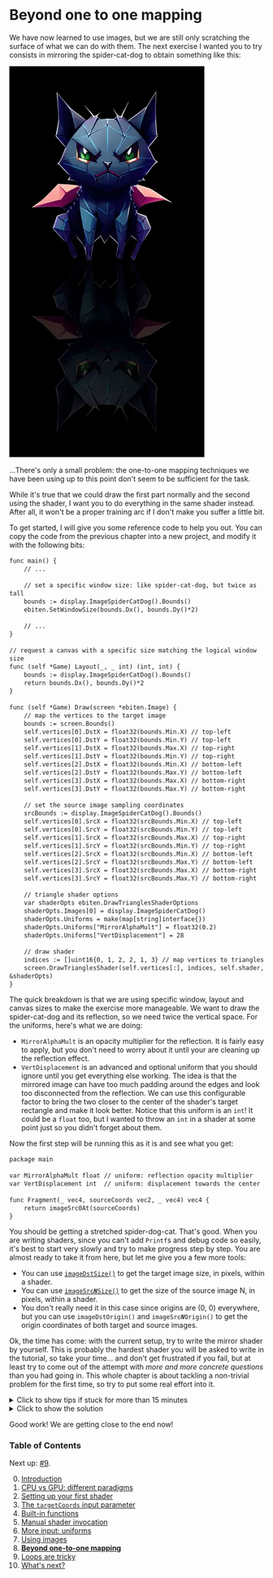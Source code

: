 # Beyond one to one mapping

We have now learned to use images, but we are still only scratching the surface of what we can do with them. The next exercise I wanted you to try consists in mirroring the spider-cat-dog to obtain something like this:

![](https://github.com/tinne26/kage-desk/blob/main/img/mirrored_creature.webp?raw=true)

...There's only a small problem: the one-to-one mapping techniques we have been using up to this point don't seem to be sufficient for the task.

While it's true that we could draw the first part normally and the second using the shader, I want you to do everything in the same shader instead. After all, it won't be a proper training arc if I don't make you suffer a little bit.

To get started, I will give you some reference code to help you out. You can copy the code from the previous chapter into a new project, and modify it with the following bits:
```Golang
func main() {
	// ...
	
	// set a specific window size: like spider-cat-dog, but twice as tall
	bounds := display.ImageSpiderCatDog().Bounds()
	ebiten.SetWindowSize(bounds.Dx(), bounds.Dy()*2)

	// ...
}

// request a canvas with a specific size matching the logical window size
func (self *Game) Layout(_, _ int) (int, int) {
	bounds := display.ImageSpiderCatDog().Bounds()
	return bounds.Dx(), bounds.Dy()*2
}

func (self *Game) Draw(screen *ebiten.Image) {
	// map the vertices to the target image
	bounds := screen.Bounds()
	self.vertices[0].DstX = float32(bounds.Min.X) // top-left
	self.vertices[0].DstY = float32(bounds.Min.Y) // top-left
	self.vertices[1].DstX = float32(bounds.Max.X) // top-right
	self.vertices[1].DstY = float32(bounds.Min.Y) // top-right
	self.vertices[2].DstX = float32(bounds.Min.X) // bottom-left
	self.vertices[2].DstY = float32(bounds.Max.Y) // bottom-left
	self.vertices[3].DstX = float32(bounds.Max.X) // bottom-right
	self.vertices[3].DstY = float32(bounds.Max.Y) // bottom-right

	// set the source image sampling coordinates
	srcBounds := display.ImageSpiderCatDog().Bounds()
	self.vertices[0].SrcX = float32(srcBounds.Min.X) // top-left
	self.vertices[0].SrcY = float32(srcBounds.Min.Y) // top-left
	self.vertices[1].SrcX = float32(srcBounds.Max.X) // top-right
	self.vertices[1].SrcY = float32(srcBounds.Min.Y) // top-right
	self.vertices[2].SrcX = float32(srcBounds.Min.X) // bottom-left
	self.vertices[2].SrcY = float32(srcBounds.Max.Y) // bottom-left
	self.vertices[3].SrcX = float32(srcBounds.Max.X) // bottom-right
	self.vertices[3].SrcY = float32(srcBounds.Max.Y) // bottom-right

	// triangle shader options
	var shaderOpts ebiten.DrawTrianglesShaderOptions
	shaderOpts.Images[0] = display.ImageSpiderCatDog()
	shaderOpts.Uniforms = make(map[string]interface{})
	shaderOpts.Uniforms["MirrorAlphaMult"] = float32(0.2)
	shaderOpts.Uniforms["VertDisplacement"] = 28

	// draw shader
	indices := []uint16{0, 1, 2, 2, 1, 3} // map vertices to triangles
	screen.DrawTrianglesShader(self.vertices[:], indices, self.shader, &shaderOpts)
}
```

The quick breakdown is that we are using specific window, layout and canvas sizes to make the exercise more manageable. We want to draw the spider-cat-dog and its reflection, so we need twice the vertical space. For the uniforms, here's what we are doing:
- `MirrorAlphaMult` is an opacity multiplier for the reflection. It is fairly easy to apply, but you don't need to worry about it until your are cleaning up the reflection effect.
- `VertDisplacement` is an advanced and optional uniform that you should ignore until you get everything else working. The idea is that the mirrored image can have too much padding around the edges and look too disconnected from the reflection. We can use this configurable factor to bring the two closer to the center of the shader's target rectangle and make it look better. Notice that this uniform is an `int`! It could be a `float` too, but I wanted to throw an `int` in a shader at some point just so you didn't forget about them.

Now the first step will be running this as it is and see what you get:
```Golang
package main

var MirrorAlphaMult float // uniform: reflection opacity multiplier
var VertDisplacement int  // uniform: displacement towards the center

func Fragment(_ vec4, sourceCoords vec2, _ vec4) vec4 {
	return imageSrc0At(sourceCoords)
}
```

You should be getting a stretched spider-dog-cat. That's good. When you are writing shaders, since you can't add `Printf`s and debug code so easily, it's best to start very slowly and try to make progress step by step. You are almost ready to take it from here, but let me give you a few more tools:
- You can use [`imageDstSize()`](https://ebitengine.org/en/documents/shader.html#Built-in_functions_(images)) to get the target image size, in pixels, within a shader.
- You can use [<code>imageSrc<b><i>N</i></b>Size()</code>](https://ebitengine.org/en/documents/shader.html#Built-in_functions_(images)) to get the size of the source image N, in pixels, within a shader.
- You don't really need it in this case since origins are (0, 0) everywhere, but you can use `imageDstOrigin()` and <code>imageSrc<b><i>N</b></i>Origin()</code> to get the origin coordinates of both target and source images.

Ok, the time has come: with the current setup, try to write the mirror shader by yourself. This is probably the hardest shader you will be asked to write in the tutorial, so take your time... and don't get frustrated if you fail, but at least try to come out of the attempt with *more and more concrete questions* than you had going in. This whole chapter is about tackling a non-trivial problem for the first time, so try to put some real effort into it.

<details>
<summary>Click to show tips if stuck for more than 15 minutes</summary>

Some steps that would be relevant:
- Make sure you know how to draw the top half of the screen in one color, and the lower half in another.
- Make sure you can draw the spider-cat-dog on the top half, isolated, without stretching.
- Make sure you can draw the spider-cat-dog on the lower half, isolated, without stretching.
</details>

<details>
<summary>Click to show the solution</summary>

I have two solutions for you. The first is a "simple" solution without using `VertDisplacement`, and the second is a more general solution.

Let's see the "simple one" first:
```Golang
//kage:unit pixels
package main

var MirrorAlphaMult float // uniform: reflection opacity multiplier
var VertDisplacement int  // uniform: displacement towards the center

func Fragment(targetCoords vec4, sourceCoords vec2, _ vec4) vec4 {
	if targetCoords.y < imageDstSize().y/2 {
		return imageSrc0At(vec2(sourceCoords.x, sourceCoords.y*2))
	} else {
		adjustedY := (sourceCoords.y - imageSrc0Size().y/2)*2
		invertedY := imageSrc0Size().y - adjustedY
		samplingCoords := vec2(sourceCoords.x, invertedY)
		return imageSrc0At(samplingCoords)*MirrorAlphaMult
	}
}
```
The code shouldn't be too hard to understand. If we are on the top half of the screen, we sample the source image... but since it would be stretched, we multiply the `y` by 2 to make it fit properly into the top area. The x value is always already what we want, so it never has to be modified. For the lower half, the normalization of the `y` value is slightly trickier, but it's not much different. Since we are already past the midpoint position through the source image, we need to offset that and then apply the same `y*2` idea of the first branch. To invert the image, we simply use `height - y`. Finally, we sample the value at the relevant position and multiply it by `MirrorAlphaMult`, which yes, is a simple product on the sampled pixel color.

This code does rely on the fact that `imageSrc0Size()` is exactly half `imageDstSize()`, and we could actually use only one of them for everything. This is not very clean, not very nice and whatever, but if you understand the constraints of your context... you don't have to be a perfectionist, just get the job done. You could parametrize all this with further uniforms, or automatically center everything on an arbitrarily-sized target, or whatever. That's a pain and not fun, so do it as homework if you really have nothing better to do.

Now let's jump onto the more general solution using `VertDisplacement`:
```Golang
//kage:unit pixels
package main

var MirrorAlphaMult float // uniform: reflection opacity multiplier
var VertDisplacement int  // uniform: displacement towards the center

func Fragment(targetCoords vec4, sourceCoords vec2, _ vec4) vec4 {
	// compute top contribution
	uprightColor := imageSrc0At(vec2(sourceCoords.x, sourceCoords.y*2 - float(VertDisplacement)))
	
	// compute bottom contribution
	adjustedY := (sourceCoords.y - imageSrc0Size().y/2)*2
	invertedY := imageSrc0Size().y - adjustedY
	samplingCoords := vec2(sourceCoords.x, invertedY - float(VertDisplacement))
	mirrorColor := imageSrc0At(samplingCoords)*MirrorAlphaMult

	// return the sum of contributions
	return uprightColor + mirrorColor
}
```
*(Full program available at [examples/intro/mirror](https://github.com/tinne26/kage-desk/blob/main/examples/intro/mirror))*

This second shader is not that different, but it has a few subtle ideas worth explaining:
- We are computing different parts of the image all in a single pass and adding them at the end. This is a common pattern used in many shaders, but it often requires gating or filtering the partial results before summing them.
- The reason why we didn't "filter" the results here is that `imageSrc0At()` will return `vec4(0, 0, 0, 0)` if we are requesting positions out of bounds, and *it just happens that for this particular example*, the different calculations for different parts of the image do not collide (given reasonable `VertDisplacement` values, at least).
- For proper filtering, you could use [selectors](https://github.com/tinne26/kage-desk/blob/main/docs/snippets/selectors.md) to keep or discard specific results. Again, this is not necessary in this specific situation, but you could totally add something like `uprightColor *= whenLessThan(sourceCoords.y, imageSrc0Size().y/2)` and `mirrorColor *= whenGreaterThan(sourceCoords.y, imageSrc0Size().y/2)` to be a bit safer.
</details>

Good work! We are getting close to the end now!


### Table of Contents
Next up: [#9](https://github.com/tinne26/kage-desk/blob/main/docs/tutorials/intro/09_loops.md).

0. [Introduction](https://github.com/tinne26/kage-desk/blob/main/docs/tutorials/intro/00_introduction.md)
1. [CPU vs GPU: different paradigms](https://github.com/tinne26/kage-desk/blob/main/docs/tutorials/intro/01_cpu_vs_gpu.md)
2. [Setting up your first shader](https://github.com/tinne26/kage-desk/blob/main/docs/tutorials/intro/02_shader_setup.md)
3. [The `targetCoords` input parameter](https://github.com/tinne26/kage-desk/blob/main/docs/tutorials/intro/03_target_coordinates.md)
4. [Built-in functions](https://github.com/tinne26/kage-desk/blob/main/docs/tutorials/intro/04_built_in_functions.md)
5. [Manual shader invocation](https://github.com/tinne26/kage-desk/blob/main/docs/tutorials/intro/05_invoke_shader.md)
6. [More input: uniforms](https://github.com/tinne26/kage-desk/blob/main/docs/tutorials/intro/06_uniforms.md)
7. [Using images](https://github.com/tinne26/kage-desk/blob/main/docs/tutorials/intro/07_images.md)
8. [**Beyond one-to-one mapping**](https://github.com/tinne26/kage-desk/blob/main/docs/tutorials/intro/08_beyond.md)
9. [Loops are tricky](https://github.com/tinne26/kage-desk/blob/main/docs/tutorials/intro/09_loops.md)
10. [What's next?](https://github.com/tinne26/kage-desk/blob/main/docs/tutorials/intro/10_what_next.md)
